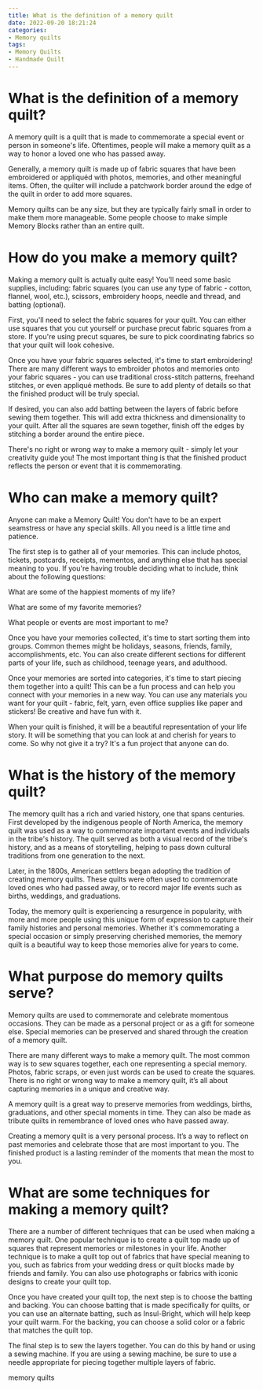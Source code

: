 ```yaml
---
title: What is the definition of a memory quilt
date: 2022-09-20 18:21:24
categories:
- Memory quilts
tags:
- Memory Quilts
- Handmade Quilt
---
```



#  What is the definition of a memory quilt?

A memory quilt is a quilt that is made to commemorate a special event or person in someone's life. Oftentimes, people will make a memory quilt as a way to honor a loved one who has passed away.

 Generally, a memory quilt is made up of fabric squares that have been embroidered or appliquéd with photos, memories, and other meaningful items. Often, the quilter will include a patchwork border around the edge of the quilt in order to add more squares.

Memory quilts can be any size, but they are typically fairly small in order to make them more manageable. Some people choose to make simple Memory Blocks rather than an entire quilt.

# How do you make a memory quilt?

Making a memory quilt is actually quite easy! You'll need some basic supplies, including:
 fabric squares (you can use any type of fabric - cotton, flannel, wool, etc.), scissors, embroidery hoops, needle and thread, and batting (optional).

First, you'll need to select the fabric squares for your quilt. You can either use squares that you cut yourself or purchase precut fabric squares from a store. If you're using precut squares, be sure to pick coordinating fabrics so that your quilt will look cohesive.

Once you have your fabric squares selected, it's time to start embroidering! There are many different ways to embroider photos and memories onto your fabric squares - you can use traditional cross-stitch patterns, freehand stitches, or even appliqué methods. Be sure to add plenty of details so that the finished product will be truly special.

If desired, you can also add batting between the layers of fabric before sewing them together. This will add extra thickness and dimensionality to your quilt. After all the squares are sewn together, finish off the edges by stitching a border around the entire piece.


There's no right or wrong way to make a memory quilt - simply let your creativity guide you! The most important thing is that the finished product reflects the person or event that it is commemorating.

#  Who can make a memory quilt?

Anyone can make a Memory Quilt! You don't have to be an expert seamstress or have any special skills. All you need is a little time and patience.

The first step is to gather all of your memories. This can include photos, tickets, postcards, receipts, mementos, and anything else that has special meaning to you. If you're having trouble deciding what to include, think about the following questions:

What are some of the happiest moments of my life?

What are some of my favorite memories?

What people or events are most important to me?

Once you have your memories collected, it's time to start sorting them into groups. Common themes might be holidays, seasons, friends, family, accomplishments, etc. You can also create different sections for different parts of your life, such as childhood, teenage years, and adulthood.

Once your memories are sorted into categories, it's time to start piecing them together into a quilt! This can be a fun process and can help you connect with your memories in a new way. You can use any materials you want for your quilt - fabric, felt, yarn, even office supplies like paper and stickers! Be creative and have fun with it.

When your quilt is finished, it will be a beautiful representation of your life story. It will be something that you can look at and cherish for years to come. So why not give it a try? It's a fun project that anyone can do.

#  What is the history of the memory quilt?

The memory quilt has a rich and varied history, one that spans centuries. First developed by the indigenous people of North America, the memory quilt was used as a way to commemorate important events and individuals in the tribe's history. The quilt served as both a visual record of the tribe's history, and as a means of storytelling, helping to pass down cultural traditions from one generation to the next.

Later, in the 1800s, American settlers began adopting the tradition of creating memory quilts. These quilts were often used to commemorate loved ones who had passed away, or to record major life events such as births, weddings, and graduations.

Today, the memory quilt is experiencing a resurgence in popularity, with more and more people using this unique form of expression to capture their family histories and personal memories. Whether it's commemorating a special occasion or simply preserving cherished memories, the memory quilt is a beautiful way to keep those memories alive for years to come.

#  What purpose do memory quilts serve?

Memory quilts are used to commemorate and celebrate momentous occasions. They can be made as a personal project or as a gift for someone else. Special memories can be preserved and shared through the creation of a memory quilt.

There are many different ways to make a memory quilt. The most common way is to sew squares together, each one representing a special memory. Photos, fabric scraps, or even just words can be used to create the squares. There is no right or wrong way to make a memory quilt, it’s all about capturing memories in a unique and creative way.

A memory quilt is a great way to preserve memories from weddings, births, graduations, and other special moments in time. They can also be made as tribute quilts in remembrance of loved ones who have passed away.

 Creating a memory quilt is a very personal process. It’s a way to reflect on past memories and celebrate those that are most important to you. The finished product is a lasting reminder of the moments that mean the most to you.

#  What are some techniques for making a memory quilt?

There are a number of different techniques that can be used when making a memory quilt. One popular technique is to create a quilt top made up of squares that represent memories or milestones in your life. Another technique is to make a quilt top out of fabrics that have special meaning to you, such as fabrics from your wedding dress or quilt blocks made by friends and family. You can also use photographs or fabrics with iconic designs to create your quilt top.

Once you have created your quilt top, the next step is to choose the batting and backing. You can choose batting that is made specifically for quilts, or you can use an alternate batting, such as Insul-Bright, which will help keep your quilt warm. For the backing, you can choose a solid color or a fabric that matches the quilt top.

The final step is to sew the layers together. You can do this by hand or using a sewing machine. If you are using a sewing machine, be sure to use a needle appropriate for piecing together multiple layers of fabric.

memory quilts